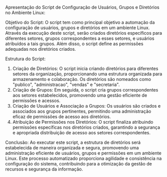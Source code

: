 
Apresentação do Script de Configuração de Usuários, Grupos e Diretórios no Ambiente Linux:

Objetivo do Script:
O script tem como principal objetivo a automação da configuração de usuários, grupos e diretórios em um ambiente Linux. Através da execução deste script, serão criados diretórios específicos para diferentes setores, grupos correspondentes a esses setores, e usuários atribuídos a tais grupos. Além disso, o script define as permissões adequadas nos diretórios criados.

Estrutura do Script:
1. Criação de Diretórios:
O script inicia criando diretórios para diferentes setores da organização, proporcionando uma estrutura organizada para armazenamento e colaboração. Os diretórios são nomeados como "publico", "administracao", "vendas" e "secretaria".
2. Criação de Grupos:
Em seguida, o script cria grupos correspondentes aos setores estabelecidos, promovendo uma gestão eficiente de permissões e acessos.
3. Criação de Usuários e Associação a Grupos:
Os usuários são criados e associados aos grupos pertinentes, permitindo uma administração eficaz de permissões de acesso aos diretórios.
4. Atribuição de Permissões nos Diretórios:
O script finaliza atribuindo permissões específicas nos diretórios criados, garantindo a segurança e apropriada distribuição de acesso aos setores correspondentes.

Conclusão:
Ao executar este script, a estrutura de diretórios será estabelecida de maneira organizada e segura, promovendo uma administração eficiente de usuários, grupos e permissões em um ambiente Linux. Este processo automatizado proporciona agilidade e consistência na configuração do sistema, contribuindo para a otimização da gestão de recursos e segurança da informação.
